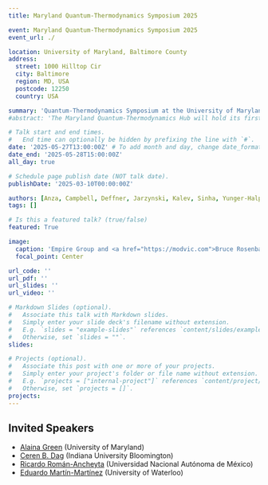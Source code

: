 ```yaml
---
title: Maryland Quantum-Thermodynamics Symposium 2025

event: Maryland Quantum-Thermodynamics Symposium 2025
event_url: ./

location: University of Maryland, Baltimore County
address:
  street: 1000 Hilltop Cir
  city: Baltimore
  region: MD, USA
  postcode: 12250
  country: USA

summary: 'Quantum-Thermodynamics Symposium at the University of Maryland, Baltimore County'
#abstract: 'The Maryland Quantum-Thermodynamics Hub will hold its first symposium on Pi Day, 2023. This one-day event’s aim is to cover recent advances in quantum thermodynamics broadly while fostering new collaborations. The symposium will include four invited speakers, lightning talks, and ample time for discussions.'

# Talk start and end times.
#   End time can optionally be hidden by prefixing the line with `#`.
date: '2025-05-27T13:00:00Z' # To add month and day, change date_format in params.yaml
date_end: '2025-05-28T15:00:00Z'
all_day: true

# Schedule page publish date (NOT talk date).
publishDate: '2025-03-10T00:00:00Z'

authors: [Anza, Campbell, Deffner, Jarzynski, Kalev, Sinha, Yunger-Halpern]
tags: []

# Is this a featured talk? (true/false)
featured: True

image:
  caption: 'Empire Group and <a href="https://modvic.com">Bruce Rosenbaum</a>'
  focal_point: Center

url_code: ''
url_pdf: ''
url_slides: ''
url_video: ''

# Markdown Slides (optional).
#   Associate this talk with Markdown slides.
#   Simply enter your slide deck's filename without extension.
#   E.g. `slides = "example-slides"` references `content/slides/example-slides.md`.
#   Otherwise, set `slides = ""`.
slides:

# Projects (optional).
#   Associate this post with one or more of your projects.
#   Simply enter your project's folder or file name without extension.
#   E.g. `projects = ["internal-project"]` references `content/project/deep-learning/index.md`.
#   Otherwise, set `projects = []`.
projects:
---
```


## Invited Speakers

- [Alaina Green](https://jqi.umd.edu/people/alaina-green) (University of Maryland)
- [Ceren B. Dag](https://physics.indiana.edu/about/directory/all-faculty-scientists/dag-ceren.html) (Indiana University Bloomington)
- [Ricardo Román-Ancheyta](https://web.siia.unam.mx/siia-publico/c/busqueda_individual.php?id=119894) (Universidad Nacional Autónoma de México)
- [Eduardo Martín-Martínez](https://sites.google.com/site/emmfis/) (University of Waterloo)
